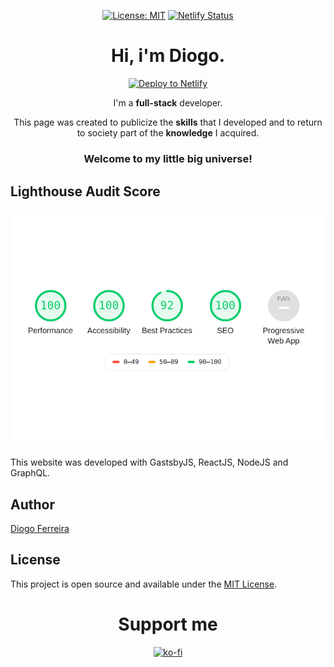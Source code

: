 <div align="center" style="margin-bottom:30px">
  
[![License: MIT](https://img.shields.io/badge/License-MIT-blue.svg)](https://opensource.org/licenses/MIT) [![Netlify Status](https://api.netlify.com/api/v1/badges/01a2e2de-d57d-4d89-8322-95685000e60f/deploy-status)](https://app.netlify.com/sites/diogodeveloper/deploys/)

# Hi, i'm Diogo.

[![Deploy to Netlify](https://www.netlify.com/img/deploy/button.svg)](https://diogodeveloper.netlify.com?repository=https://github.com/ArikBartzadok/my-portfolio/) 

I'm a **full-stack** developer.

This page was created to publicize the **skills** that I developed and to return to society part of the **knowledge** I acquired.

### Welcome to my little big universe!
</div>

## Lighthouse Audit Score

<div align="center">
    <a href="https://developers.google.com/web/tools/lighthouse/">
      <img src="src/assets/images/Pwa.png" alt="Lighthouse Score" />
    </a>
</div>

This website was developed with GastsbyJS, ReactJS, NodeJS and GraphQL.

## Author

[Diogo Ferreira](https://diogodeveloper.netlify.com/)

## License

This project is open source and available under the [MIT License](LICENSE).

<div align="center" style="margin-bottom:30px">
  
# Support me

[![ko-fi](https://www.ko-fi.com/img/githubbutton_sm.svg)](https://ko-fi.com/C0C81IJH6)

</div>
